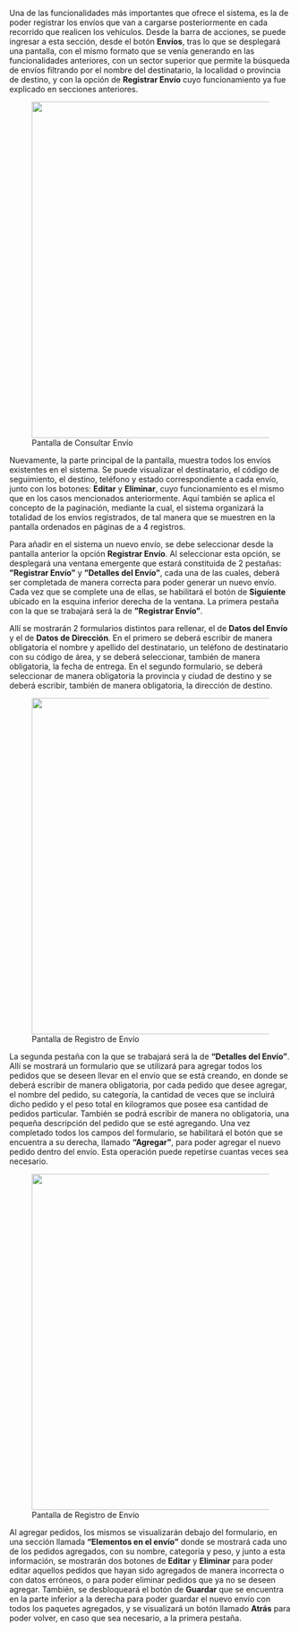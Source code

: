 Una de las funcionalidades más importantes que ofrece el sistema, es la de poder registrar los envíos que van a cargarse posteriormente en cada recorrido que realicen los vehículos.
Desde la barra de acciones, se puede ingresar a esta sección, desde el botón **Envíos**, tras lo que se desplegará una pantalla, con el mismo formato que se venía generando en las funcionalidades anteriores, con un sector superior que permite la búsqueda de envíos filtrando por el nombre del destinatario, la localidad o provincia de destino, y con la opción de **Registrar Envío** cuyo funcionamiento ya fue explicado en secciones anteriores.

<figure>
    <a href="https://i.imgur.com/iJc3jOC.png" target="_blank">
        <img src="https://i.imgur.com/iJc3jOC.png" width="600"/>
    </a>
    <figcaption>Pantalla de Consultar Envío</figcaption>
</figure>

Nuevamente, la parte principal de la pantalla, muestra todos los envíos existentes en el sistema. Se puede visualizar el destinatario, el código de seguimiento, el destino, teléfono y estado correspondiente a cada envío, junto con los botones: **Editar** y **Eliminar**, cuyo funcionamiento es el mismo que en los casos mencionados anteriormente.
Aquí también se aplica el concepto de la paginación, mediante la cual, el sistema organizará la totalidad de los envíos registrados, de tal manera que se muestren en la pantalla ordenados en páginas de a 4 registros.

Para añadir en el sistema un nuevo envío, se debe seleccionar desde la pantalla anterior la opción **Registrar Envío**. Al seleccionar esta opción, se desplegará una ventana emergente que estará constituida de 2 pestañas: **”Registrar Envío”** y **”Detalles del Envío”**, cada una de las cuales, deberá ser completada de manera correcta para poder generar un nuevo envío. Cada vez que se complete una de ellas, se habilitará el botón de **Siguiente** ubicado en la esquina inferior derecha de la ventana. La primera pestaña con la que se trabajará será la de **”Registrar Envío”**.

Allí se mostrarán 2 formularios distintos para rellenar, el de **Datos del Envío** y el de **Datos de Dirección**. En el primero se deberá escribir de manera obligatoria el nombre y apellido del destinatario, un teléfono de destinatario con su código de área, y se deberá seleccionar, también de manera obligatoria, la fecha de entrega. En el segundo formulario, se deberá seleccionar de manera obligatoria la provincia y ciudad de destino y se deberá escribir, también de manera obligatoria, la dirección de destino.

<figure>
    <a href="https://i.imgur.com/doTVipw.png" target="_blank">
        <img src="https://i.imgur.com/doTVipw.png" width="600"/>
    </a>
    <figcaption>Pantalla de Registro de Envío</figcaption>
</figure>

La segunda pestaña con la que se trabajará será la de **“Detalles del Envío”**. Allí se mostrará un formulario que se utilizará para agregar todos los pedidos que se deseen llevar en el envío que se está creando, en donde se deberá escribir de manera obligatoria, por cada pedido que desee agregar, el nombre del pedido, su categoría, la cantidad de veces que se incluirá dicho pedido y el peso total en kilogramos que posee esa cantidad de pedidos particular. También se podrá escribir de manera no obligatoria, una pequeña descripción del pedido que se esté agregando. Una vez completado todos los campos del formulario, se habilitará el botón que se encuentra a su derecha, llamado **“Agregar”**, para poder agregar el nuevo pedido dentro del envío. Esta operación puede repetirse cuantas veces sea necesario.

<figure>
    <a href="https://i.imgur.com/cej3AHc.png" target="_blank">
        <img src="https://i.imgur.com/cej3AHc.png" width="600"/>
    </a>
    <figcaption>Pantalla de Registro de Envío</figcaption>
</figure>

Al agregar pedidos, los mismos se visualizarán debajo del formulario, en una sección llamada **“Elementos en el envío”** donde se mostrará cada uno de los pedidos agregados, con su nombre, categoría y peso, y junto a esta información, se mostrarán dos botones de **Editar** y **Eliminar** para poder editar aquellos pedidos que hayan sido agregados de manera incorrecta o con datos erróneos, o para poder eliminar pedidos que ya no se deseen agregar. También, se desbloqueará el botón de **Guardar** que se encuentra en la parte inferior a la derecha para poder guardar el nuevo envío con todos los paquetes agregados, y se visualizará un botón llamado **Atrás** para poder volver, en caso que sea necesario, a la primera pestaña.

